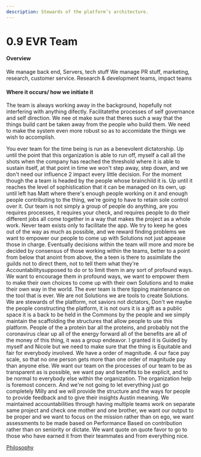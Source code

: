 ```yaml
---
description: Stewards of the platform’s architecture.
---
```


# 0.9 EVR Team

#### Overview

We manage back end, Servers, tech stuff We manage PR stuff, marketing, research, customer service. Research & development teams, impact teams

#### Where it occurs/ how we initiate it

The team is always working away in the background, hopefully not interfering with anything difectly. Facilitatethe processes of self governance and self direction. We nee ot make sure that theres such a way that the things build cant be taken away from the people who build them. We need to make the system even more robust so as to accomidate the things we wish to accomplish.

You ever team for the time being is run as a benevolent dictatorship. Up until the point that this organization is able to run off, myself a call all the shots when the company has reached the threshold where it is able to sustain itself, at that point in time we won't step away, step down, and we don't need our influence 2 impact every little decision. For the moment though the a team is headed by the people whose brainchild it is. Up until it reaches the level of sophistication that it can be managed on its own, up until left has Matt where there's enough people working on it and enough people contributing to the thing, we're going to have to retain sole control over it. Our team is not simply a group of people do anything, are you requires processes, it requires your check, and requires people to do their different jobs all come together in a way that makes the project as a whole work. Never team exists only to facilitate the app. We try to keep he goes out of the way as much as possible, and we reward finding problems we want to empower our people to come up with Solutions not just appease those in charge. Eventually decisions within the team will more and more be decided by consensus of those working within the teams, better to a point from below that anoint from above, the a teen is there to assimilate the guilds not to direct them, not to tell them what they're Accountabilitysupposed to do or to limit them in any sort of profound ways. We want to encourage them in profound ways, we want to empower them to make their own choices to come up with their own Solutions and to make their own way in the world. The ever team is there tipping maintenance on the tool that is ever. We are not Solutions we are tools to create Solutions. We are stewards of the platform, not saviors not dictators, Don't we maybe the people constructing the platform, it is not ours it is a gift as a public space it is a back to be held in the Commons by the people and we simply maintain the scaffolding the structures that allow people to use this platform. People of the a protein bar all the proteins, and probably not the coronavirus clear up all of the energy forward all of the benefits are all of the money of this thing, it was a group endeavor. I granted it is Guided by myself and Nicole but we need to make sure that the thing is Equitable and fair for everybody involved. We have a order of magnitude. 4 our face pay scale, so that no one person gets more than one order of magnitude pay than anyone else. We want our team on the processes of our team to be as transparent as is possible, we want pay and benefits to be explicit, and to be normal to everybody else within the organization. The organization help is foremost concern. And we're not going to let everything just go completely Milly and we will provide the structure and the ways for people to provide feedback and to give their insights Austin meaning. We maintained accountabilities through having multiple teams work on separate same project and check one mother and one brother, we want our output to be proper and we want to focus on the mission rather than on ego, we want assessments to be made based on Performance Based on contribution rather than on seniority or dictate. We want quote on quote favor to go to those who have earned it from their teammates and from everything nice.

[Philosophy](../../white-paper/1.0-evr-team/)
